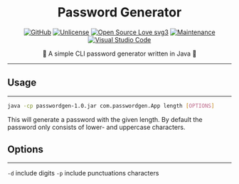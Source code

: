 <div align="center">

# Password Generator

[![GitHub](https://img.shields.io/badge/--181717?logo=github&logoColor=ffffff)](https://github.com/)
[![Unlicense](https://img.shields.io/badge/License-Unlicense-blue.svg)](https://unlicense.org/)
[![Open Source Love svg3](https://badges.frapsoft.com/os/v3/open-source.svg?v=103)](https://github.com/ellerbrock/open-source-badges/)
[![Maintenance](https://img.shields.io/badge/maintained-no-red.svg)](https://bitbucket.org/lbesson/ansi-colors)
[![Visual Studio Code](https://img.shields.io/badge/--007ACC?logo=visual%20studio%20code&logoColor=ffffff)](https://code.visualstudio.com/)

🍰 A simple CLI password generator written in Java 🍰

---

</div>

## Usage

---

```bash
java -cp passwordgen-1.0.jar com.passwordgen.App length [OPTIONS]
```

This will generate a password with the given length. By default the password only consists of lower- and uppercase characters.

## Options

---

`-d` include digits
`-p` include punctuations characters

